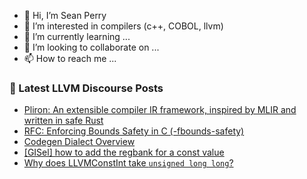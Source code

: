 - 👋 Hi, I’m Sean Perry
- 👀 I’m interested in compilers (c++, COBOL, llvm)
- 🌱 I’m currently learning ...
- 💞️ I’m looking to collaborate on ...
- 📫 How to reach me ...

<!---
s66perry/s66perry is a ✨ special ✨ repository because its `README.md` (this file) appears on your GitHub profile.
You can click the Preview link to take a look at your changes.
--->
### 📕 Latest LLVM Discourse Posts

<!-- DISCOURSE-LLVM:START -->
- [Pliron: An extensible compiler IR framework, inspired by MLIR and written in safe Rust](https://discourse.llvm.org/t/pliron-an-extensible-compiler-ir-framework-inspired-by-mlir-and-written-in-safe-rust/71906#post_1)
- [RFC: Enforcing Bounds Safety in C &lpar;-fbounds-safety&rpar;](https://discourse.llvm.org/t/rfc-enforcing-bounds-safety-in-c-fbounds-safety/70854?page=5#post_88)
- [Codegen Dialect Overview](https://discourse.llvm.org/t/codegen-dialect-overview/2723#post_11)
- [[GISel] how to add the regbank for a const value](https://discourse.llvm.org/t/gisel-how-to-add-the-regbank-for-a-const-value/71899#post_2)
- [Why does LLVMConstInt take `unsigned long long`?](https://discourse.llvm.org/t/why-does-llvmconstint-take-unsigned-long-long/71900#post_1)
<!-- DISCOURSE-LLVM:END -->
